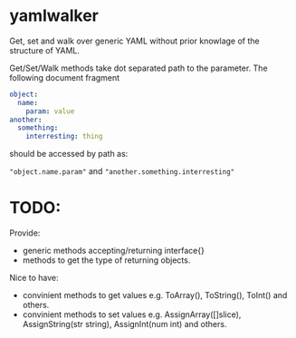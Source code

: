 # yamlwalker

Get, set and walk over generic YAML without prior knowlage of the structure of YAML.

Get/Set/Walk methods take dot separated path to the parameter.
The following document fragment

```yaml
object:
  name:
    param: value
another:
  something:
    interresting: thing
```

should be accessed by path as:

```"object.name.param"```
and 
```"another.something.interresting"```

# TODO:

Provide:
- generic methods accepting/returning interface{}
- methods to get the type of returning objects.

Nice to have:
- convinient methods to get values e.g. ToArray(), ToString(), ToInt() and others.
- convinient methods to set values e.g. AssignArray([]slice), AssignString(str string), AssignInt(num int) and others.
